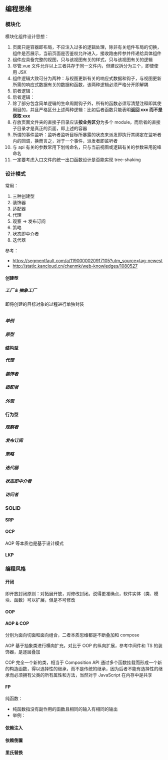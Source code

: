 ## 编程思维

### 模块化

模块化组件设计思想：

1. 页面只是容器即布局，不应注入过多的逻辑处理，除非有关组件布局的切换，组件是否展示，当前页面是否鉴权允许进入，接收路由传参并传递给具体组件
2. 组件应具备完整的视图，只与该视图有关的样式，只与该视图有关的逻辑
3. 尽管.vue 文件允许以上三者共存于同一文件内，但建议拆分为三个，即使使用 JSX
4. 组件逻辑大致可分为两种：与视图更新有关的响应式数据和钩子，与视图更新所需的响应式数据有关的数据和函数，该两种逻辑必须严格分开即解耦
5. 前者逻辑：
6. 后者逻辑：
7. 除了部分包含简单逻辑的生命周期钩子外，所有的函数必须写清楚注释即其使用目的，并且严格区分上述两种逻辑：比如后者函数只能表明**返回 xxx **而不是**获取 xxx**
8. 存放页面文件夹的直接子目录应该**按业务区分**为多个 module，而后者的直接子目录才是真正的页面，即上述的容器
9. 所谓的事件监听：监听者监听目标所暴露的状态来派发即执行其绑定在监听者内的回调，换而言之，对于一个事件，派发者即监听者
10. 与 api 有关的参数常用下划线命名，只与当前视图或逻辑有关的参数采用驼峰命名
11. 一定要考虑入口文件的统一出口函数设计是否能实现 tree-shaking

### 设计模式

常用：

1. 三种创建型
2. 装饰器
3. 适配器
4. 代理
5. 观察 -> 发布订阅
6. 策略
7. 状态即中介者
8. 迭代器

参考：

- https://segmentfault.com/a/1190000020917105?utm_source=tag-newest
- http://static.kancloud.cn/chenmk/web-knowledges/1080527

#### 创建型

##### 工厂 & 抽象工厂

即将创建的目标对象的过程进行单独封装

```js
```

##### 单例

##### 原型

#### 结构型

##### 代理

##### 装饰者

##### 适配者

##### 外观

#### 行为型

##### 观察者

##### 发布订阅

##### 策略

##### 迭代器

##### 状态即中介者

##### 访问者

### SOLID

#### SRP

#### OCP

AOP 等本质也是基于设计模式

#### LKP

### 编程风格

#### 开闭

即开放封闭原则：对拓展开放，对修改封闭。说得更准确点，软件实体（类、模块、函数）可以扩展，但是不可修改

#### OOP

#### AOP & COP

分别为面向切面和面向组合，二者本质思维都是不断叠加和 compose

AOP 基于抽象类进行横向扩充，对比于 OOP 的纵向扩展，参考中间件和 TS 的装饰器，是逐层叠加

COP 完全一个新的类，相当于 Composition API 通过多个函数挂载而形成一个新的构造函数，得以选择性的继承，而不是传统的继承，因为后者不能有选择性的继承而必须拥有父类的所有属性和方法，当然对于 JavaScript 在内存中是共享

#### FP

纯函数：

- 纯函数指没有副作用的函数且相同的输入有相同的输出
- 举例：

#### 依赖注入

#### 依赖倒置

#### 里氏替换

